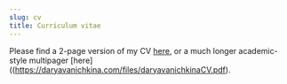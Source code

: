 ```yaml
---
slug: cv
title: Curriculum vitae
---
```


Please find a 2-page version of my CV [here](https://daryavanichkina.com/files/daryavanichkinaResume.pdf), or a much longer academic-style multipager [here]((https://daryavanichkina.com/files/daryavanichkinaCV.pdf).